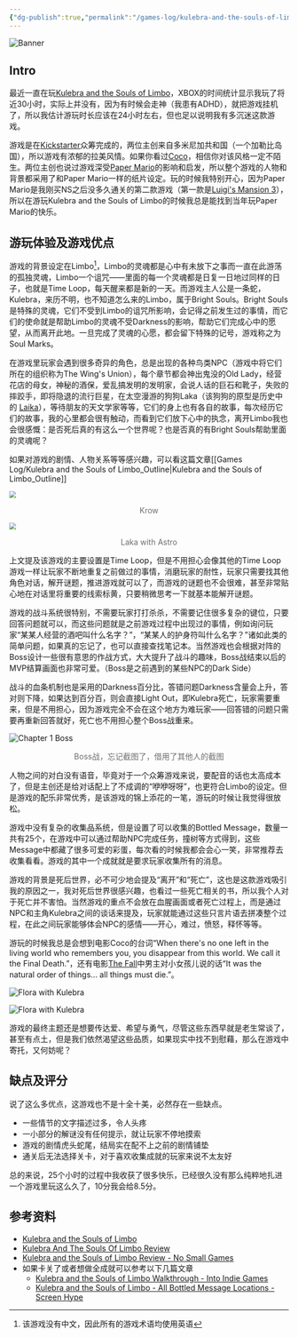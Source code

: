 ```yaml
---
{"dg-publish":true,"permalink":"/games-log/kulebra-and-the-souls-of-limbo/","created":"2025-06-14T11:33:58.219+08:00"}
---
```


![Banner](https://res.cloudinary.com/dytqos6vx/image/upload/v1749879393/vvcbfbfoglkfzknjh5cm.jpg)

## Intro

最近一直在玩[Kulebra and the Souls of Limbo](https://store.steampowered.com/app/2246470/Kulebra_and_the_Souls_of_Limbo/)，XBOX的时间统计显示我玩了将近30小时，实际上并没有，因为有时候会走神（我患有ADHD），就把游戏挂机了，所以我估计游玩时长应该在24小时左右，但也足以说明我有多沉迷这款游戏。

游戏是在[Kickstarter](https://www.kickstarter.com/projects/gallagames/kulebra-and-the-souls-of-limbo-relaunch/description)众筹完成的，两位主创来自多米尼加共和国（一个加勒比岛国），所以游戏有浓郁的拉美风情。如果你看过[Coco](https://www.imdb.com/title/tt2380307/)，相信你对该风格一定不陌生。两位主创也说过游戏深受[Paper Mario](https://en.wikipedia.org/wiki/Paper_Mario)的影响和启发，所以整个游戏的人物和背景都采用了和Paper Mario一样的纸片设定。玩的时候我特别开心，因为Paper Mario是我刚买NS之后没多久通关的第二款游戏（第一款是[Luigi's Mansion 3](https://en.wikipedia.org/wiki/Luigi%27s_Mansion_3)），所以在游玩Kulebra and the Souls of Limbo的时候我总是能找到当年玩Paper Mario的快乐。

## 游玩体验及游戏优点

游戏的背景设定在Limbo[^1]，Limbo的灵魂都是心中有未放下之事而一直在此游荡的孤独灵魂，Limbo一个诅咒——里面的每一个灵魂都是日复一日地过同样的日子，也就是Time Loop，每天醒来都是新的一天。而游戏主人公是一条蛇，Kulebra，来历不明，也不知道怎么来的Limbo，属于Bright Souls。Bright Souls是特殊的灵魂，它们不受到Limbo的诅咒所影响，会记得之前发生过的事情，而它们的使命就是帮助Limbo的灵魂不受Darkness的影响，帮助它们完成心中的愿望，从而离开此地。一旦完成了灵魂的心愿，都会留下特殊的记号，游戏称之为Soul Marks。

在游戏里玩家会遇到很多奇异的角色，总是出现的各种鸟类NPC（游戏中将它们所在的组织称为The Wing's Union），每个章节都会神出鬼没的Old Lady，经营花店的母女，神秘的酒保，爱乱搞发明的发明家，会说人话的巨石和靴子，失败的摔跤手，即将隐退的流行巨星，在太空漫游的狗狗Laka（该狗狗的原型是历史中的 [Laika](https://en.wikipedia.org/wiki/Laika)），等待朋友的天文学家等等，它们的身上也有各自的故事，每次经历它们的故事，我的心里都会很有触动，而看到它们放下心中的执念，离开Limbo我也会很感慨：是否死后真的有这么一个世界呢？也是否真的有Bright Souls帮助里面的灵魂呢？

如果对游戏的剧情、人物关系等等感兴趣，可以看这篇文章[[Games Log/Kulebra and the Souls of Limbo_Outline\|Kulebra and the Souls of Limbo_Outline]]

<img src="https://res.cloudinary.com/dytqos6vx/image/upload/v1749968340/jxqlttngdgfoni0ahllk.png" style="zoom:75%;" /><div style="text-align: center;"><span style="font-size:14; color:#6e6e6e;">Krow</span></div>

<img src="https://res.cloudinary.com/dytqos6vx/image/upload/v1749968433/a7jrj0skc63i2o7bq4yl.png" style="zoom:75%;" /><div style="text-align: center;"><span style="font-size:14; color:#6e6e6e;">Laka with Astro</span></div>

上文提及该游戏的主要设置是Time Loop，但是不用担心会像其他的Time Loop游戏一样让玩家不断地重复之前做过的事情，消磨玩家的耐性，玩家只需要找其他角色对话，解开谜题，推进游戏就可以了，而游戏的谜题也不会很难，甚至非常贴心地在对话里将重要的线索标黄，只要稍微思考一下就基本能解开谜题。

游戏的战斗系统很特别，不需要玩家打打杀杀，不需要记住很多复杂的键位，只要回答问题就可以，而这些问题就是之前游戏过程中出现过的事情，例如询问玩家“某某人经营的酒吧叫什么名字？”，“某某人的护身符叫什么名字？”诸如此类的简单问题，如果真的忘记了，也可以直接查找笔记本。当然游戏也会根据对阵的Boss设计一些很有意思的作战方式，大大提升了战斗的趣味，Boss战结束以后的MVP结算画面也非常可爱。（Boss是之前遇到的某些NPC的Dark Side）

战斗的血条机制也是采用的Darkness百分比，答错问题Darkness含量会上升，答对则下降，如果达到百分百，则会直接Light Out，即Kulebra死亡，玩家需要重来，但是不用担心，因为游戏完全不会在这个地方为难玩家——回答错的问题只需要再重新回答就好，死亡也不用担心整个Boss战重来。

![Chapter 1 Boss](https://res.cloudinary.com/dytqos6vx/image/upload/v1749973455/ysllx0tbu1b5rhchsdqt.jpg)<div style="text-align: center;"><span style="font-size:14; color:#6e6e6e;">Boss战，忘记截图了，借用了其他人的截图</span></div>

人物之间的对白没有语音，毕竟对于一个众筹游戏来说，要配音的话也太高成本了，但是主创还是给对话配上了不成调的“咿咿呀呀”，也更符合Limbo的设定。但是游戏的配乐非常优秀，是该游戏的锦上添花的一笔，游玩的时候让我觉得很放松。

游戏中没有复杂的收集品系统，但是设置了可以收集的Bottled Message，数量一共有25个，在游戏中可以通过帮助NPC完成任务，撞树等方式得到，这些Message中都藏了很多可爱的彩蛋，每次看的时候我都会会心一笑，非常推荐去收集看看。游戏的其中一个成就就是要求玩家收集所有的消息。

游戏的背景是死后世界，必不可少地会提及“离开”和“死亡”，这也是这款游戏吸引我的原因之一，我对死后世界很感兴趣，也看过一些死亡相关的书，所以我个人对于死亡并不害怕。当然游戏的重点不会放在血腥画面或者死亡过程上，而是通过NPC和主角Kulebra之间的谈话来提及，玩家就能通过这些只言片语去拼凑整个过程，在此之间玩家能够体会NPC的感情——开心，难过，愤怒，释怀等等。

游玩的时候我总是会想到电影Coco的台词“When there's no one left in the living world who remembers you, you disappear from this world. We call it the Final Death.”，还有电影[The Fall](https://www.imdb.com/title/tt0460791/?ref_=fn_all_ttl_3)中男主对小女孩儿说的话“It was the natural order of things... all things must die.”。

![Flora with Kulebra](https://res.cloudinary.com/dytqos6vx/image/upload/v1749968844/hrbvtr5b5p9qaqwfscwx.png)

![Flora with Kulebra](https://res.cloudinary.com/dytqos6vx/image/upload/v1749968913/ctwm9kdubchzxt5mephs.png)

游戏的最终主题还是想要传达爱、希望与勇气，尽管这些东西早就是老生常谈了，甚至有点土，但是我们依然渴望这些品质，如果现实中找不到慰藉，那么在游戏中寄托，又何妨呢？

## 缺点及评分

说了这么多优点，这游戏也不是十全十美，必然存在一些缺点。

- 一些情节的文字描述过多，令人头疼
- 一小部分的解谜没有任何提示，就让玩家不停地摸索
- 游戏的剧情虎头蛇尾，结局实在配不上之前的剧情铺垫
- 通关后无法选择关卡，对于喜欢收集成就的玩家来说不太友好

总的来说，25个小时的过程中我收获了很多快乐，已经很久没有那么纯粹地扎进一个游戏里玩这么久了，10分我会给8.5分。

## 参考资料

- [Kulebra and the Souls of Limbo](https://www.kulebra.com/)
- [Kulebra And The Souls Of Limbo Review](https://www.dualshockers.com/kulebra-and-the-souls-of-limbo-review/)
- [Kulebra and the Souls of Limbo Review - No Small Games](https://nosmallgames.com/2025/05/kulebra-and-the-souls-of-limbo-review/)
- 如果卡关了或者想做全成就可以参考以下几篇文章
	- [Kulebra and the Souls of Limbo Walkthrough - Into Indie Games](https://intoindiegames.com/walkthroughs/kulebra-and-the-souls-of-limbo-walkthrough-chapter-1/)
	- [Kulebra and the Souls of Limbo - All Bottled Message Locations - Screen Hype](https://www.screenhype.co.uk/kulebra-and-the-souls-of-limbo-all-bottled-message-locations/)


[^1]: 该游戏没有中文，因此所有的游戏术语均使用英语